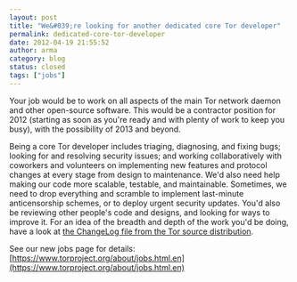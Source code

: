 ```yaml
---
layout: post
title: "We&#039;re looking for another dedicated core Tor developer"
permalink: dedicated-core-tor-developer
date: 2012-04-19 21:55:52
author: arma
category: blog
status: closed
tags: ["jobs"]
---
```


Your job would be to work on all aspects of the main Tor network daemon and other open-source software. This would be a contractor position for 2012 (starting as soon as you're ready and with plenty of work to keep you busy), with the possibility of 2013 and beyond.

Being a core Tor developer includes triaging, diagnosing, and fixing bugs; looking for and resolving security issues; and working collaboratively with coworkers and volunteers on implementing new features and protocol changes at every stage from design to maintenance. We'd also need help making our code more scalable, testable, and maintainable. Sometimes, we need to drop everything and scramble to implement last-minute anticensorship schemes, or to deploy urgent security updates. You'd also be reviewing other people's code and designs, and looking for ways to improve it. For an idea of the breadth and depth of the work you'd be doing, have a look at [the ChangeLog file from the Tor source distribution](https://gitweb.torproject.org/tor.git/blob/HEAD:/ChangeLog).

See our new jobs page for details: [https://www.torproject.org/about/jobs.html.en](https://www.torproject.org/about/jobs.html.en)
